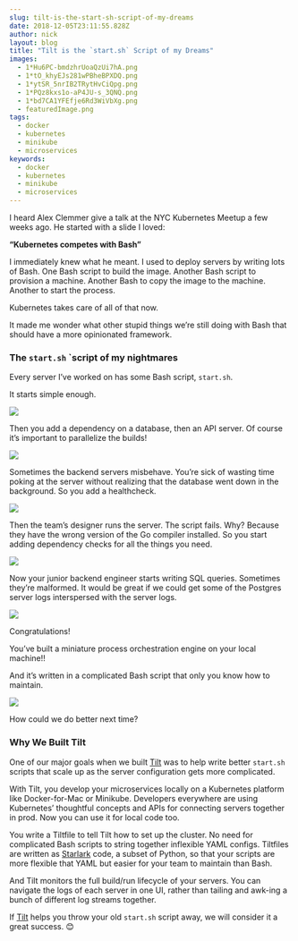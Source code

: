 ```yaml
---
slug: tilt-is-the-start-sh-script-of-my-dreams
date: 2018-12-05T23:11:55.828Z
author: nick
layout: blog
title: "Tilt is the `start.sh` Script of my Dreams"
images:
  - 1*Hu6PC-bmdzhrUoaQzUi7hA.png
  - 1*tO_khyEJs281wPBheBPXDQ.png
  - 1*ytSR_5nrIB2TRytHvCiQpg.png
  - 1*PQz8kxs1o-aP4JU-s_3QNQ.png
  - 1*bd7CA1YFEfje6Rd3WiVbXg.png
  - featuredImage.png
tags:
  - docker
  - kubernetes
  - minikube
  - microservices
keywords:
  - docker
  - kubernetes
  - minikube
  - microservices
---
```

  
I heard Alex Clemmer give a talk at the NYC Kubernetes Meetup a few weeks ago. He started with a slide I loved:

**“Kubernetes competes with Bash”**

I immediately knew what he meant. I used to deploy servers by writing lots of Bash. One Bash script to build the image. Another Bash script to provision a machine. Another Bash to copy the image to the machine. Another to start the process.

Kubernetes takes care of all of that now.

It made me wonder what other stupid things we’re still doing with Bash that should have a more opinionated framework.

### The `start.sh` `script of my nightmares

Every server I’ve worked on has some Bash script, `start.sh`.

It starts simple enough.

![](/assets/images/tilt-is-the-start-sh-script-of-my-dreams/1*Hu6PC-bmdzhrUoaQzUi7hA.png)

Then you add a dependency on a database, then an API server. Of course it’s important to parallelize the builds!

![](/assets/images/tilt-is-the-start-sh-script-of-my-dreams/1*tO_khyEJs281wPBheBPXDQ.png)

Sometimes the backend servers misbehave. You’re sick of wasting time poking at the server without realizing that the database went down in the background. So you add a healthcheck.

![](/assets/images/tilt-is-the-start-sh-script-of-my-dreams/1*ytSR_5nrIB2TRytHvCiQpg.png)

Then the team’s designer runs the server. The script fails. Why? Because they have the wrong version of the Go compiler installed. So you start adding dependency checks for all the things you need.

![](/assets/images/tilt-is-the-start-sh-script-of-my-dreams/1*PQz8kxs1o-aP4JU-s_3QNQ.png)

Now your junior backend engineer starts writing SQL queries. Sometimes they’re malformed. It would be great if we could get some of the Postgres server logs interspersed with the server logs.

![](/assets/images/tilt-is-the-start-sh-script-of-my-dreams/1*bd7CA1YFEfje6Rd3WiVbXg.png)

Congratulations!

You’ve built a miniature process orchestration engine on your local machine!!

And it’s written in a complicated Bash script that only you know how to maintain.

![](/assets/images/tilt-is-the-start-sh-script-of-my-dreams/1*eZeg5hDlvrCIm-Nxg-fItQ.png)

How could we do better next time?

### Why We Built Tilt

One of our major goals when we built [Tilt](https://tilt.build/) was to help write better `start.sh` scripts that scale up as the server configuration gets more complicated.

With Tilt, you develop your microservices locally on a Kubernetes platform like Docker-for-Mac or Minikube. Developers everywhere are using Kubernetes’ thoughtful concepts and APIs for connecting servers together in prod. Now you can use it for local code too.

You write a Tiltfile to tell Tilt how to set up the cluster. No need for complicated Bash scripts to string together inflexible YAML configs. Tiltfiles are written as [Starlark](https://docs.bazel.build/versions/master/skylark/language.html) code, a subset of Python, so that your scripts are more flexible that YAML but easier for your team to maintain than Bash.

And Tilt monitors the full build/run lifecycle of your servers. You can navigate the logs of each server in one UI, rather than tailing and awk-ing a bunch of different log streams together.

If [Tilt](https://tilt.build/) helps you throw your old `start.sh` script away, we will consider it a great success. 😊
